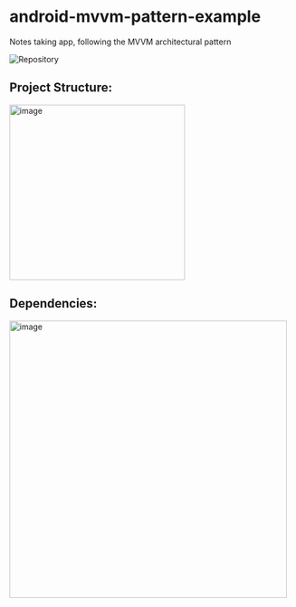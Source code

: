 # android-mvvm-pattern-example
Notes taking app, following the MVVM architectural pattern

![Repository](https://user-images.githubusercontent.com/90695071/233838354-206f2dae-62ca-4983-9d59-b05256e488c8.png)


## Project Structure:

<img width="310" alt="image" src="https://user-images.githubusercontent.com/90695071/233838431-7c594199-2915-47b6-b7fa-33b97fd0904c.png">

## Dependencies: 
<img width="490" alt="image" src="https://user-images.githubusercontent.com/90695071/233838499-74bb1a0c-08c8-4d24-8842-c31b5dc197e6.png">

